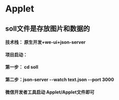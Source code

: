 # Applet  
## soll文件是存放图片和数据的
#### 技术栈： 原生开发+we-ui+json-server
#### 项目启动：
#### 第一步： cd soll 
#### 第二步：json-server --watch text.json --port 3000
#### 微信开发者工具启动 Applet/Applet文件即可
